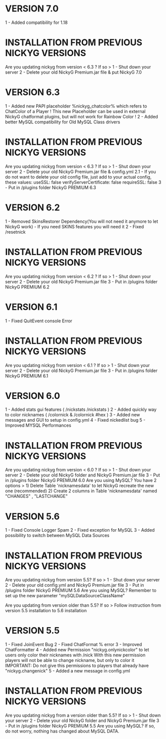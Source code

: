 # VERSION 7.0
1 - Added compatibility for 1.18

# INSTALLATION FROM PREVIOUS NICKYG VERSIONS
Are you updating nickyg from version < 6.3 ?
If so >
       1 - Shut down your server
       2 - Delete your old NickyG Premium.jar file & put NickyG 7.0

# VERSION 6.3
1 - Added new PAPI placeholder %nickyg_chatcolor% which refers to ChatColor of a Player
    ! This new Placeholder can be used in external NickyG chatformat plugins, but will not work for Rainbow Color !
2 - Added better MySQL compatibility for Old MySQL Class drivers

# INSTALLATION FROM PREVIOUS NICKYG VERSIONS
Are you updating nickyg from version < 6.3 ?
If so >
       1 - Shut down your server
       2 - Delete your old NickyG Premium.jar file & config.yml
       2.1 - If you do not want to delete your old config file, just add to your actual config, these values:
       useSSL: false
       verifyServerCertificate: false
       requireSSL: false
       3 - Put in /plugins folder NickyG PREMIUM 6.3

# VERSION 6.2
1 - Removed SkinsRestorer Dependency(You will not need it anymore to let NickyG work) - If you need SKINS features you will need it
2 - Fixed /resetnick 

# INSTALLATION FROM PREVIOUS NICKYG VERSIONS
Are you updating nickyg from version < 6.2 ?
If so >
       1 - Shut down your server
       2 - Delete your old NickyG Premium.jar file
       3 - Put in /plugins folder NickyG PREMIUM 6.2

# VERSION 6.1
1 - Fixed QuitEvent console Error

# INSTALLATION FROM PREVIOUS NICKYG VERSIONS
Are you updating nickyg from version < 6.1 ?
If so >
       1 - Shut down your server
       2 - Delete your old NickyG Premium.jar file
       3 - Put in /plugins folder NickyG PREMIUM 6.1
                     
# VERSION 6.0
1 - Added stats gui features ( /nickstats /nickstats <target> )
2 - Added quickly way to color nicknames ( /colornick & /colornick #hex )
3 - Added new messages and GUI to setup in config.yml
4 - Fixed nickedlist bug
5 - Improved MYSQL Performances

# INSTALLATION FROM PREVIOUS NICKYG VERSIONS
Are you updating nickyg from version < 6.0 ?
If so >
       1 - Shut down your server
       2 - Delete your old NickyG folder and NickyG Premium.jar file
       3 - Put in /plugins folder NickyG PREMIUM 6.0
Are you using MySQL?
You have 2 options > 1) Delete Table 'nicknamesdata' to let NickyG recreate the new one (recommended)
                     2) Create 2 columns in Table 'nicknamesdata' named "CHANGES" , "LASTCHANGE"

# VERSION 5.6
1 - Fixed Console Logger Spam
2 - Fixed exception for MySQL
3 - Added possibility to switch between MySQL Data Sources

# INSTALLATION FROM PREVIOUS NICKYG VERSIONS
Are you updating nickyg from version 5.5?
If so >
       1 - Shut down your server
       2 - Delete your old config.yml and NickyG Premium.jar file
       3 - Put in /plugins folder NickyG PREMIUM 5.6
Are you using MySQL?
Remember to set up the new parameter "mySQLDataSourceClassName"

Are you updating from version older than 5.5?
If so > Follow instruction from version 5.5 installation to 5.6 installation

# VERSION 5.5
1 - Fixed JoinEvent Bug
2 - Fixed ChatFormat % error
3 - Improved ChatFormatter
4 - Added new Permission "nickyg.onlynickcolor" to let users only color their nicknames with /nick <nick>
    With this new permission players will not be able to change nickname, but only to color it
    IMPORTANT: Do not give this permissions to players that already have "nickyg.changenick"
5 - Added a new message in config.yml
 
# INSTALLATION FROM PREVIOUS NICKYG VERSIONS 
Are you updating nickyg from a version older than 5.5?
If so >
       1 - Shut down your server
       2 - Delete your old NickyG folder and NickyG Premium.jar file
       3 - Put in /plugins folder NickyG PREMIUM 5.5
Are you using MySQL?
If so, do not worry, nothing has changed about MySQL DATA.
